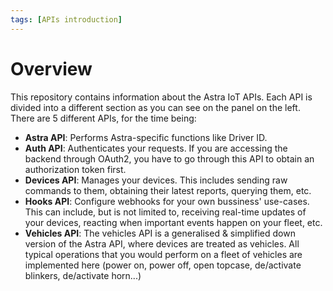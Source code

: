 ```yaml
---
tags: [APIs introduction]
---
```


# Overview

This repository contains information about the Astra IoT APIs. Each API is divided into a different section as you can see on the panel on the left. There are 5 different APIs, for the time being:

* **Astra API**: Performs Astra-specific functions like Driver ID.
* **Auth API**: Authenticates your requests. If you are accessing the backend through OAuth2, you have to go through this API to obtain an authorization token first.
* **Devices API**: Manages your devices. This includes sending raw commands to them, obtaining their latest reports, querying them, etc.
* **Hooks API**: Configure webhooks for your own bussiness' use-cases. This can include, but is not limited to, receiving real-time updates of your devices, reacting when important events happen on your fleet, etc.
* **Vehicles API**: The vehicles API is a generalised & simplified down version of the Astra API, where devices are treated as vehicles. All typical operations that you would perform on a fleet of vehicles are implemented here (power on, power off, open topcase, de/activate blinkers, de/activate horn...)